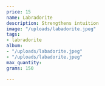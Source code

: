 ```yaml
---
price: 15
name: Labradorite
description: Strengthens intuition
image: "/uploads/labadorite.jpeg"
tags:
- labradorite
album:
- "/uploads/labadorite.jpeg"
- "/uploads/labadorite.jpeg"
max_quantity: 
grams: 150

---
```


